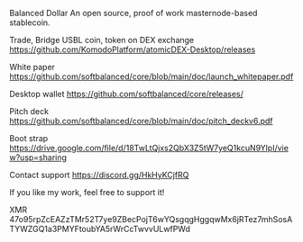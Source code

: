 
Balanced Dollar 
An open source, proof of work masternode-based stablecoin.

Trade, Bridge USBL coin, token on DEX exchange https://github.com/KomodoPlatform/atomicDEX-Desktop/releases

White paper https://github.com/softbalanced/core/blob/main/doc/launch_whitepaper.pdf

Desktop wallet https://github.com/softbalanced/core/releases/

Pitch deck https://github.com/softbalanced/core/blob/main/doc/pitch_deckv6.pdf

Boot strap https://drive.google.com/file/d/18TwLtQjxs2QbX3Z5tW7yeQ1kcuN9YlpI/view?usp=sharing

Contact support https://discord.gg/HkHyKCjfRQ

If you like my work, feel free to support it!

XMR 47o95rpZcEAZzTMr52T7ye9ZBecPojT6wYQsgqgHggqwMx6jRTez7mhSosATYWZGQ1a3PMYFtoubYA5rWrCcTwvvULwfPWd
